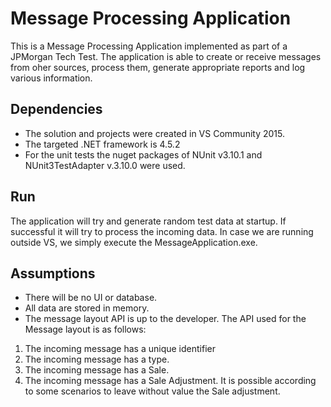 # Message Processing Application

This is a Message Processing Application implemented as part of a JPMorgan Tech Test.
The application is able to create or receive messages from oher sources, process them, generate appropriate reports and log various information.

## Dependencies
- The solution and projects were created in VS Community 2015.
- The targeted .NET framework is 4.5.2
- For the unit tests the nuget packages of NUnit v3.10.1 and NUnit3TestAdapter v.3.10.0 were used.

## Run
The application will try and generate random test data at startup. If successful it will try to process the incoming data. In case we are running outside VS, we simply execute the MessageApplication.exe.

## Assumptions
- There will be no UI or database.
- All data are stored in memory.
- The message layout API is up to the developer. The API used for the Message layout is as follows:
1. The incoming message has a unique identifier
2. The incoming message has a type.
3. The incoming message has a Sale.
4. The incoming message has a Sale Adjustment.
It is possible according to some scenarios to leave without value the Sale adjustment.

